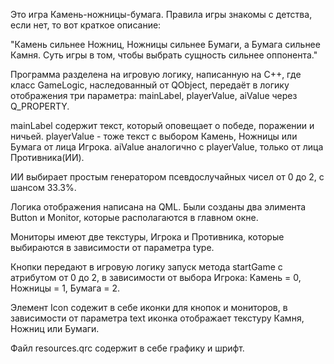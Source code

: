 Это игра Камень-ножницы-бумага.
Правила игры знакомы с детства, если нет, то вот краткое описание:

"Камень сильнее Ножниц, Ножницы сильнее Бумаги, а Бумага сильнее Камня.
Суть игры в том, чтобы выбрать сущность сильнее оппонента."

Программа разделена на игровую логику, написанную на C++,
где класс GameLogic, наследованный от QObject, передаёт в логику отображения
три параметра: mainLabel, playerValue, aiValue через Q_PROPERTY.

mainLabel содержит текст, который оповещает о победе, поражении и ничьей.
playerValue - тоже текст с выбором Камень, Ножницы или Бумага от лица Игрока.
aiValue аналогично с playerValue, только от лица Противника(ИИ).

ИИ выбирает простым генератором псевдослучайных чисел от 0 до 2, с шансом 33.3%.

Логика отображения написана на QML.
Были созданы два элимента Button и Monitor, которые располагаются в главном окне.

Мониторы имеют две текстуры, Игрока и Противника, которые выбираются в зависимости от
параметра type.

Кнопки передают в игровую логику запуск метода startGame с атрибутом от 0 до 2, 
в зависимости от выбора Игрока: Камень = 0, Ножницы = 1, Бумага = 2.

Элемент Icon содежит в себе иконки для кнопок и мониторов, в зависимости от параметра text
иконка отображает текстуру Камня, Ножниц или Бумаги.

Файл resources.qrc содержит в себе графику и шрифт.